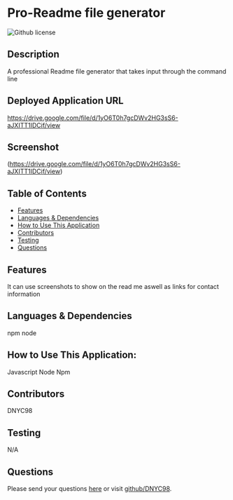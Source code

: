 # Pro-Readme file generator 
![Github license](https://img.shields.io/badge/license--blue.svg)
## Description
A professional Readme file generator that takes input through the command line
## Deployed Application URL
https://drive.google.com/file/d/1yO6T0h7gcDWv2HG3sS6-aJXITT1IDCif/view
## Screenshot
(https://drive.google.com/file/d/1yO6T0h7gcDWv2HG3sS6-aJXITT1IDCif/view)
## Table of Contents
* [Features](#features)
* [Languages & Dependencies](#languagesanddependencies)
* [How to Use This Application](#HowtoUseThisApplication)
* [Contributors](#contributors)
* [Testing](#testing)
* [Questions](#questions)
## Features
It can use screenshots to show on the read me aswell as links for contact information
## Languages & Dependencies
npm node
## How to Use This Application:
Javascript Node Npm
## Contributors
DNYC98
## Testing
N/A
## Questions
Please send your questions [here](mailto:Diego.yavara98@gmail.com?subject=[GitHub]%20Dev%20Connect) or visit [github/DNYC98](https://github.com/DNYC98).
